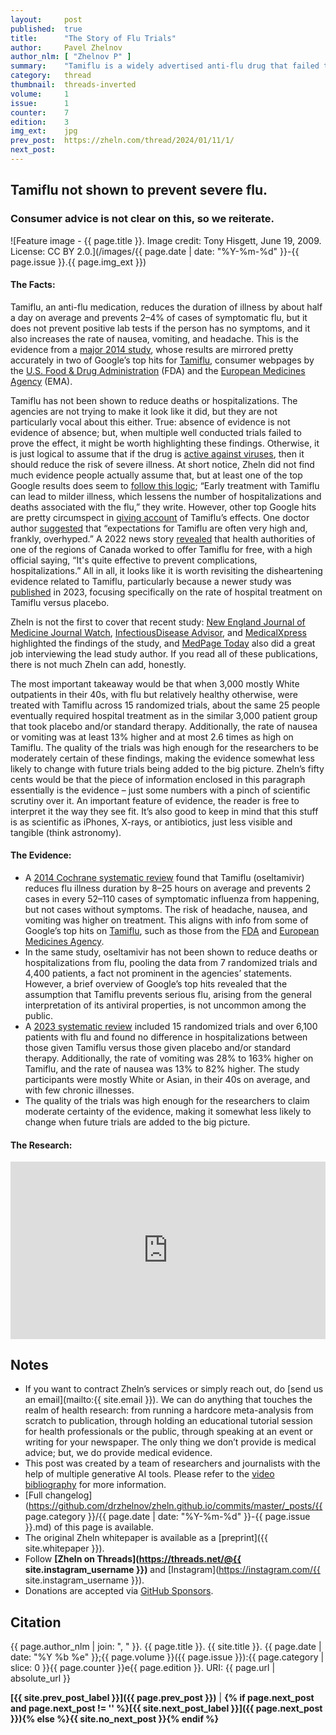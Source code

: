 ```yaml
---
layout:     post
published:  true
title:      "The Story of Flu Trials"
author:     Pavel Zhelnov
author_nlm: [ "Zhelnov P" ]
summary:    "Tamiflu is a widely advertised anti-flu drug that failed to show dramatic effects in clinical trials. We revisit the evidence in light of a major 2023 meta-analysis and argue why highlighing failures might be as important as distilling benefits."
category:   thread
thumbnail:  threads-inverted
volume:     1
issue:      1
counter:    7
edition:    3
img_ext:    jpg
prev_post:  https://zheln.com/thread/2024/01/11/1/
next_post:  
---
```


## Tamiflu not shown to prevent severe flu.

### Consumer advice is not clear on this, so we reiterate.

![Feature image - {{ page.title }}. Image credit: Tony Hisgett, June 19, 2009. License: CC BY 2.0.](/images/{{ page.date | date: "%Y-%m-%d" }}-{{ page.issue }}.{{ page.img_ext }})

#### The Facts:

Tamiflu, an anti-flu medication, reduces the duration of illness by about half a day on average and prevents 2­–4% of cases of symptomatic flu, but it does not prevent positive lab tests if the person has no symptoms, and it also increases the rate of nausea, vomiting, and headache. This is the evidence from a [major 2014 study][jefferson_neuraminidase_2014], whose results are mirrored pretty accurately in two of Google’s top hits for [Tamiflu](https://www.google.com/search?q=tamiflu), consumer webpages by the [U.S. Food & Drug Administration](https://www.fda.gov/drugs/postmarket-drug-safety-information-patients-and-providers/tamiflu-consumer-questions-and-answers) (FDA) and the [European Medicines Agency](https://www.ema.europa.eu/en/medicines/human/EPAR/tamiflu) (EMA).

Tamiflu has not been shown to reduce deaths or hospitalizations. The agencies are not trying to make it look like it did, but they are not particularly vocal about this either. True: absence of evidence is not evidence of absence; but, when multiple well conducted trials failed to prove the effect, it might be worth highlighting these findings. Otherwise, it is just logical to assume that if the drug is <i class="fab fa-youtube"></i> [active against viruses](https://www.youtube.com/watch?v=5LSP02MkNOU), then it should reduce the risk of severe illness. At short notice, Zheln did not find much evidence people actually assume that, but at least one of the top Google results does seem to [follow this logic](https://www.parents.com/health/cold-flu/flu/tamiflu-and-kids-everything-parents-need-to-know/); “Early treatment with Tamiflu can lead to milder illness, which lessens the number of hospitalizations and deaths associated with the flu,” they write. However, other top Google hits are pretty circumspect in [giving account](https://www.drugs.com/tips/tamiflu-patient-tips) of Tamiflu’s effects. One doctor author [suggested](https://health.mountsinai.org/blog/is-it-worth-it-to-take-tamiflu/) that “expectations for Tamiflu are often very high and, frankly, overhyped.” A 2022 news story [revealed](https://montreal.ctvnews.ca/quebec-to-offer-free-antiviral-flu-drug-in-pharmacies-1.6192420) that health authorities of one of the regions of Canada worked to offer Tamiflu for free, with a high official saying, “It's quite effective to prevent complications, hospitalizations.” All in all, it looks like it is worth revisiting the disheartening evidence related to Tamiflu, particularly because a newer study was [published][hanula_evaluation_2024] in 2023, focusing specifically on the rate of hospital treatment on Tamiflu versus placebo.

Zheln is not the first to cover that recent study: [New England Journal of Medicine Journal Watch](https://www.jwatch.org/na56236/2023/07/06/oseltamivir-doesnt-prevent-hospitalizations-outpatients), [InfectiousDisease Advisor](https://www.infectiousdiseaseadvisor.com/home/topics/respiratory/influenza/does-oseltamivir-prevent-all-cause-hospitalization-in-outpatients-with-influenza/), and [MedicalXpress](https://medicalxpress.com/news/2023-06-oseltamivir-linked-flu-hospitalization.html) highlighted the findings of the study, and [MedPage Today](https://www.medpagetoday.com/infectiousdisease/uritheflu/104963) also did a great job interviewing the lead study author. If you read all of these publications, there is not much Zheln can add, honestly.

The most important takeaway would be that when 3,000 mostly White outpatients in their 40s, with flu but relatively healthy otherwise, were treated with Tamiflu across 15 randomized trials, about the same 25 people eventually required hospital treatment as in the similar 3,000 patient group that took placebo and/or standard therapy. Additionally, the rate of nausea or vomiting was at least 13% higher and at most 2.6&nbsp;times as high on Tamiflu. The quality of the trials was high enough for the researchers to be moderately certain of these findings, making the evidence somewhat less likely to change with future trials being added to the big picture. Zheln’s fifty cents would be that the piece of information enclosed in this paragraph essentially is the evidence – just some numbers with a pinch of scientific scrutiny over it. An important feature of evidence, the reader is free to interpret it the way they see fit. It’s also good to keep in mind that this stuff is as scientific as iPhones, X-rays, or antibiotics, just less visible and tangible (think astronomy).

#### The Evidence:

<!---
Zheln: summarize the below in bullet points:

Claude 2 AI:  Here are the key points summarized in bullet points:

- A major 2014 study found that Tamiflu reduces flu illness duration by about half a day on average and prevents some flu cases from happening. This aligns with info from the FDA and European Medicines Agency.

- Tamiflu has not been shown to reduce deaths or hospitalizations from the flu.

- A 2023 study of over 6,100 people with the flu found no difference in hospitalizations between those given Tamiflu vs those given placebo or standard therapy.

- The study participants were relatively healthy - in their 40s on average, mostly White or Asian, with few chronic illnesses. 

- If Tamiflu worked as well as advertised, the number of hospitalizations should have dropped at least twofold, from 25 to 12 or less. But the actual number was statistically no different.

- The evidence on Tamiflu is just some numbers with scientific scrutiny. Science is like a board game - you learn some lore and you can interpret data.

- People with a disease are important decision makers, not just health professionals. The health care system should serve their best interests.
--->

- A [2014 Cochrane systematic review][jefferson_neuraminidase_2014] found that Tamiflu (oseltamivir) reduces flu illness duration by 8–25 hours on average and prevents 2 cases in every 52­–110 cases of symptomatic influenza from happening, but not cases without symptoms. The risk of headache, nausea, and vomiting was higher on treatment. This aligns with info from some of Google’s top hits on [Tamiflu](https://www.google.com/search?q=tamiflu), such as those from the [FDA](https://www.fda.gov/drugs/postmarket-drug-safety-information-patients-and-providers/tamiflu-consumer-questions-and-answers) and [European Medicines Agency](https://www.ema.europa.eu/en/medicines/human/EPAR/tamiflu).
- In the same study, oseltamivir has not been shown to reduce deaths or hospitalizations from flu, pooling the data from 7 randomized trials and 4,400 patients, a fact not prominent in the agencies’ statements. However, a brief overview of Google’s top hits revealed that the assumption that Tamiflu prevents serious flu, arising from the general interpretation of its antiviral properties, is not uncommon among the public.
- A [2023 systematic review][hanula_evaluation_2024] included 15 randomized trials and over 6,100 patients with flu and found no difference in hospitalizations between those given Tamiflu versus those given placebo and/or standard therapy. Additionally, the rate of vomiting was 28% to 163% higher on Tamiflu, and the rate of nausea was 13% to 82% higher. The study participants were mostly White or Asian, in their 40s on average, and with few chronic illnesses.
- The quality of the trials was high enough for the researchers to claim moderate certainty of the evidence, making it somewhat less likely to change when future trials are added to the big picture.

#### The Research:

<div style='position: relative; padding-bottom: 56.25%; width: 100%; display: flex; flex-direction: row; justify-content: center; align-items: center;'><iframe style='top: 0; width: 100%; height: 100% !important; position: absolute' allowtransparency='true' sandbox='allow-same-origin allow-popups allow-top-navigation allow-orientation-lock allow-scripts allow-forms' src='https://www.writeinstone.com/widget/published-6c6bfa5d-2be7-44d6-8bea-2ab44ce968ab?lightmode=false?primary=000000?secondary=5a4e70' frameborder='0' scrolling='no' allow='accelerometer; autoplay; encrypted-media; gyroscope; picture-in-picture' allowfullscreen></iframe></div>

## Notes

- If you want to contract Zheln’s services or simply reach out, do [send us an email](mailto:{{ site.email }}). We can do anything that touches the realm of health research: from running a hardcore meta-analysis from scratch to publication, through holding an educational tutorial session for health professionals or the public, through speaking at an event or writing for your newspaper. The only thing we don’t provide is medical advice; but, we do provide medical evidence.
- This post was created by a team of researchers and journalists with the help of multiple generative AI tools. Please refer to the [video bibliography](#the-research) for more information.
- [Full changelog](https://github.com/drzhelnov/zheln.github.io/commits/master/_posts/{{ page.category }}/{{ page.date | date: "%Y-%m-%d" }}-{{ page.issue }}.md) of this page is available.
- The original Zheln whitepaper is available as a [preprint]({{ site.whitepaper }}).
- Follow **[Zheln on Threads](https://threads.net/@{{ site.instagram_username }})** and [Instagram](https://instagram.com/{{ site.instagram_username }}).
- Donations are accepted via [GitHub Sponsors](https://github.com/sponsors/drzhelnov).

## Citation

{{ page.author_nlm | join: ", " }}. {{ page.title }}. {{ site.title }}. {{ page.date | date: "%Y %b %e" }};{{ page.volume }}({{ page.issue }}):{{ page.category | slice: 0 }}{{ page.counter }}e{{ page.edition }}. URI: {{ page.url | absolute_url }}

**[{{ site.prev_post_label }}]({{ page.prev_post }})** | **{% if page.next_post and page.next_post != '' %}[{{ site.next_post_label }}]({{ page.next_post }}){% else %}{{ site.no_next_post }}{% endif %}**

[hanula_evaluation_2024]: https://doi.org/10.1001/jamainternmed.2023.0699 "Hanula R, Bortolussi-Courval É, Mendel A, Ward BJ, Lee TC, McDonald EG. Evaluation of Oseltamivir Used to Prevent Hospitalization in Outpatients With Influenza: A Systematic Review and Meta-Analysis. JAMA Intern Med. 2024 Jan 1;184(1):18-27. doi: 10.1001/jamainternmed.2023.0699. Erratum in: JAMA Intern Med. 2023 Nov 20;: PMID: 37306992; PMCID: PMC10262060."

[jefferson_neuraminidase_2014]: https://doi.org/10.1002/14651858.CD008965.pub4 "Jefferson T, Jones MA, Doshi P, Del Mar CB, Hama R, Thompson MJ, Spencer EA, Onakpoya I, Mahtani KR, Nunan D, Howick J, Heneghan CJ. Neuraminidase inhibitors for preventing and treating influenza in adults and children. Cochrane Database Syst Rev. 2014 Apr 10;2014(4):CD008965. doi: 10.1002/14651858.CD008965.pub4. PMID: 24718923; PMCID: PMC6464969."
